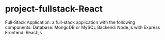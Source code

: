 # project-fullstack-React
Full-Stack Application: a full-stack application with the following components:  Database: MongoDB or MySQL Backend: Node.js with Express Frontend: React.js
